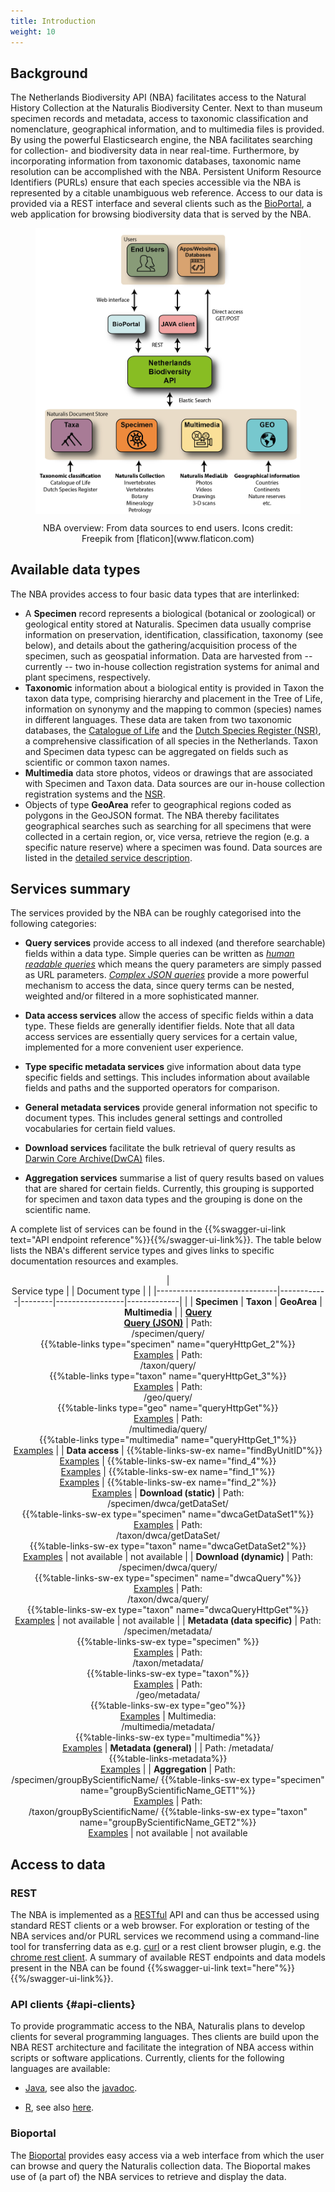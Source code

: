 ```yaml
---
title: Introduction
weight: 10
---
```


## Background
The Netherlands Biodiversity API (NBA) facilitates access to the Natural
History Collection at the Naturalis Biodiversity Center. Next to than
museum specimen records and metadata, access to taxonomic
classification and nomenclature, geographical information, and to
multimedia files is provided. By using the powerful Elasticsearch
engine, the NBA facilitates searching for collection- and biodiversity
data in near real-time. Furthermore, by incorporating information from
taxonomic databases, taxonomic name resolution can be accomplished
with the NBA.  Persistent Uniform Resource Identifiers (PURLs) ensure
that each species accessible via the NBA is represented by a citable
unambiguous web reference. Access to our data is provided via a REST
interface and several clients such as the
[BioPortal](http://bioportal.naturalis.nl/"), a web application for
browsing biodiversity data that is served by the NBA.

<figure> <div style="text-align: center;"> <p><img
src="https://github.com/naturalis/nba-docs/raw/V2_master/static/images/overview.png"
align="center" alt="overview" width=500> <figcaption>NBA overview:
From data sources to end users. Icons credit: Freepik from
[flaticon](www.flaticon.com)</figcaption> </div> </figure>


## Available data types 
The NBA provides access to four basic data
types that are interlinked:

* A **Specimen** record represents a biological (botanical or
  zoological) or geological entity stored at Naturalis. Specimen data
  usually comprise information on preservation, identification,
  classification, taxonomy (see below), and details about the
  gathering/acquisition process of the specimen, such as geospatial
  information. Data are harvested from -- currently -- two in-house
  collection registration systems for animal and plant specimens,
  respectively.
* **Taxonomic** information about a biological entity is provided in
  Taxon the taxon data type, comprising hierarchy and placement in the
  Tree of Life, information on synonymy and the mapping to common
  (species) names in different languages. These data are taken from
  two taxonomic databases, the
  [Catalogue of Life](http://www.catalogueoflife.org/) and the
  [Dutch Species Register (NSR)](http://www.nederlandsesoorten.nl/), a
  comprehensive classification of all species in the
  Netherlands. Taxon and Specimen data typesc can be aggregated on
  fields such as scientific or common taxon names.
* **Multimedia** data store photos, videos or drawings that are
  associated with Specimen and Taxon data.  Data sources are our
  in-house collection registration systems and the
  [NSR](http://www.nederlandsesoorten.nl/).
* Objects of type **GeoArea** refer to geographical regions coded as
  polygons in the GeoJSON format.  The NBA thereby facilitates
  geographical searches such as searching for all specimens that were
  collected in a certain region, or, vice versa, retrieve the region
  (e.g. a specific nature reserve) where a specimen was found. Data
  sources are listed in the
  [detailed service description](/doc-spec-services/geo/#geo-sources).

## Services summary 
The services provided by the NBA can be roughly
categorised into the following categories:

* **Query services** provide access to all indexed (and therefore
  searchable) fields within a data type. Simple queries can be written
  as [*human readable queries*](/quickstart/#human-readable) which
  means the query parameters are simply passed as URL
  parameters. [*Complex JSON queries*](/advanced-queries/#queryspec)
  provide a more powerful mechanism to access the data, since query
  terms can be nested, weighted and/or filtered in a more
  sophisticated manner.

* **Data access services** allow the access of specific fields within
  a data type. These fields are generally identifier fields. Note that
  all data access services are essentially query services for a
  certain value, implemented for a more convenient user experience.

* **Type specific metadata services** give information about data type
  specific fields and settings. This includes information about
  available fields and paths and the supported operators for comparison.

* **General metadata services** provide general information not
  specific to document types. This includes general settings and
  controlled vocabularies for certain field values.

* **Download services** facilitate the bulk retrieval of query results
  as
  [Darwin Core Archive(DwCA)](https://en.wikipedia.org/wiki/Darwin_Core_Archive)
  files.

* **Aggregation services** summarise a list of query results based on
  values that are shared for certain fields. Currently, this grouping
  is supported for specimen and taxon data types and the grouping is
  done on the scientific name. 


A complete list of services can be found in the {{%swagger-ui-link
text="API endpoint reference"%}}{{%/swagger-ui-link%}}.  The table
below lists the NBA's different service types and gives links to
specific documentation resources and examples.

<center>

| <br> Service type |  | Document type |            | 
|------------------------------|------------|--------|-----------------|-------------|
|                         |  **Specimen**  | **Taxon**  | **GeoArea**  | **Multimedia**  |
| [**Query**](/quickstart/#human-readable)<br>[**Query (JSON)**](/advanced-queries/#queryspec) | Path:<br> /specimen/query/<br>  {{%table-links type="specimen" name="queryHttpGet_2"%}} <br> [Examples](/doc-spec-services/specimen)  | Path:<br> /taxon/query/<br> {{%table-links type="taxon" name="queryHttpGet_3"%}} <br> [Examples](/doc-spec-services/taxon)  | Path: <br> /geo/query/<br>{{%table-links type="geo" name="queryHttpGet"%}}<br>[Examples](/doc-spec-services/geo) |  Path: <br> /multimedia/query/<br> {{%table-links type="multimedia" name="queryHttpGet_1"%}}<br>[Examples](/doc-spec-services/multimedia)                |
| **Data access** | {{%table-links-sw-ex name="findByUnitID"%}}<br>[Examples](/doc-spec-services/specimen) | {{%table-links-sw-ex name="find_4"%}}<br>[Examples](/doc-spec-services/taxon ) | {{%table-links-sw-ex name="find_1"%}}<br>[Examples](/doc-spec-services/geo) | {{%table-links-sw-ex name="find_2"%}}<br>[Examples](/doc-spec-services/multimedia)
| **Download (static)**  | Path: <br> /specimen/dwca/getDataSet/<br> {{%table-links-sw-ex type="specimen" name="dwcaGetDataSet1"%}}<br>[Examples](/doc-spec-services/specimen#dl) | Path: <br> /taxon/dwca/getDataSet/ <br> {{%table-links-sw-ex type="taxon" name="dwcaGetDataSet2"%}}<br>[Examples](/doc-spec-services/taxon#dl) | not available | not available |
| **Download (dynamic)**  | Path: <br> /specimen/dwca/query/<br> {{%table-links-sw-ex type="specimen" name="dwcaQuery"%}}<br>[Examples](/doc-spec-services/specimen#dl) | Path: <br> /taxon/dwca/query/<br> {{%table-links-sw-ex type="taxon" name="dwcaQueryHttpGet"%}}<br>[Examples](/doc-spec-services/taxon#dl) | not available | not available |
| **Metadata (data specific)** | Path: <br>/specimen/metadata/ <br> {{%table-links-sw-ex type="specimen" %}}<br>[Examples](/doc-spec-services/specimen#md) | Path: <br>/taxon/metadata/ <br> {{%table-links-sw-ex type="taxon"%}}<br>[Examples](/doc-spec-services/taxon#md) | Path: <br>/geo/metadata/  <br> {{%table-links-sw-ex type="geo"%}} <br>[Examples](/doc-spec-services/geo#md) | Multimedia: <br>/multimedia/metadata/  <br> {{%table-links-sw-ex type="multimedia"%}}<br>[Examples](/doc-spec-services/multimedia#md)
| **Metadata (general)** | | Path: /metadata/ <br> {{%table-links-metadata%}}<br>[Examples](/doc-spec-services/metadata) |
| **Aggregation** | Path: <br> /specimen/groupByScientificName/ {{%table-links-sw-ex type="specimen" name="groupByScientificName_GET1"%}}<br>[Examples](/advanced-queries/#agg) | Path: <br> /taxon/groupByScientificName/ {{%table-links-sw-ex type="taxon" name="groupByScientificName_GET2"%}}<br>[Examples](/advanced-queries/#agg) | not available | not available

</center>

## Access to data
### REST
The NBA is implemented as a
[RESTful](https://en.wikipedia.org/wiki/Representational_state_transfer)
API and can thus be accessed using standard REST clients or a web
browser. For exploration or testing of the NBA services and/or PURL
services we recommend using a command-line tool for transferring data
as e.g. [curl](https://curl.haxx.se/) or a rest client browser 
plugin, e.g. the [chrome rest client](https://advancedrestclient.com/).
A summary of available REST endpoints and data models present in the NBA
can be found {{%swagger-ui-link text="here"%}}{{%/swagger-ui-link%}}.

### API clients {#api-clients} 
To provide programmatic access to the NBA, Naturalis plans to develop
clients for several programming languages. Thes clients are build upon
the NBA REST architecture and facilitate the integration of NBA access
within scripts or software applications.  Currently, clients for the following
languages are available:

* [Java](https://github.com/naturalis/naturalis_data_api), see also the
[javadoc](http://naturalis.github.io/naturalis_data_api/javadoc/v2/client/).

* [R](https://github.com/naturalis/nbaR), see also [here](https://naturalis.github.io/nbaR/).

### Bioportal
The [Bioportal](http://bioportal.naturalis.nl/) provides easy access
via a web interface from which the user can browse and query the
Naturalis collection data. The Bioportal makes use of (a part of) the
NBA services to retrieve and display the data.

